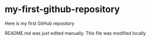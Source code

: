 # my-first-github-repository
Here is my first GitHub repository

README.md was just edited manually. This file was modified locally

